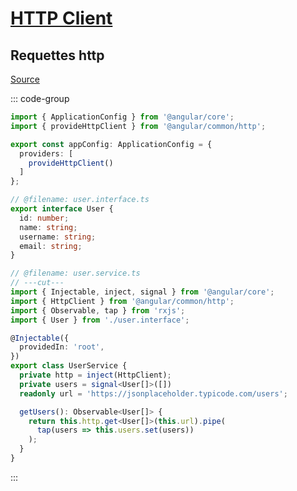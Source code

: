 # [HTTP Client](readme.md)

## Requettes http

[Source](https://angular.fr/http/client.html)

::: code-group

```ts [app.config.ts]
import { ApplicationConfig } from '@angular/core';
import { provideHttpClient } from '@angular/common/http';

export const appConfig: ApplicationConfig = {
  providers: [
    provideHttpClient()
  ]
};
```

```ts [user.ts]
// @filename: user.interface.ts
export interface User {
  id: number;
  name: string;
  username: string;
  email: string;
}

// @filename: user.service.ts
// ---cut---
import { Injectable, inject, signal } from '@angular/core';
import { HttpClient } from '@angular/common/http';
import { Observable, tap } from 'rxjs';
import { User } from './user.interface';

@Injectable({
  providedIn: 'root',
})
export class UserService {
  private http = inject(HttpClient);
  private users = signal<User[]>([])
  readonly url = 'https://jsonplaceholder.typicode.com/users';

  getUsers(): Observable<User[]> {
    return this.http.get<User[]>(this.url).pipe(
      tap(users => this.users.set(users))
    );
  }
}
```

:::

 
